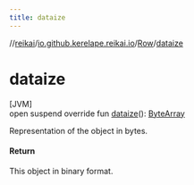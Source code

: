 ```yaml
---
title: dataize
---
```

//[reikai](../../../index.html)/[io.github.kerelape.reikai.io](../index.html)/[Row](index.html)/[dataize](dataize.html)



# dataize



[JVM]\
open suspend override fun [dataize](dataize.html)(): [ByteArray](https://kotlinlang.org/api/latest/jvm/stdlib/kotlin/-byte-array/index.html)



Representation of the object in bytes.



#### Return



This object in binary format.




